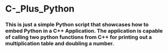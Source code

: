 # C-_Plus_Python

### This is just a simple Python script that showcases how to embed Python in a C++ Application. The application is capable of calling two python functions from C++ for printing out a multiplication table and doubling a number.
